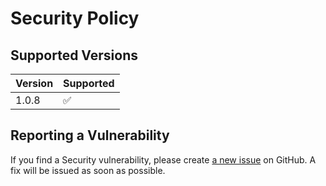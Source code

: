 # Security Policy

## Supported Versions

| Version | Supported          |
| ------- | ------------------ |
| 1.0.8  | :white_check_mark: |

## Reporting a Vulnerability

If you find a Security vulnerability, please create [a new issue](https://github.com/TheAcharya/XLKit/issues) on GitHub. A fix will be issued as soon as possible.
